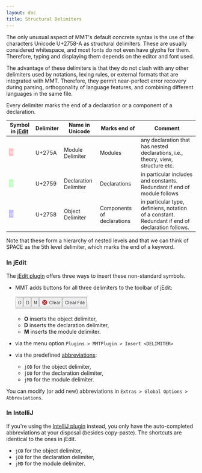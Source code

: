 ```yaml
---
layout: doc
title: Structural Delimiters
---
```


The only unusual aspect of MMT's default concrete syntax is the use of the characters Unicode U+2758-A as structural delimiters.
These are usually considered whitespace, and most fonts do not even have glyphs for them.
Therefore, typing and displaying them depends on the editor and font used.

The advantage of these delimiters is that they do not clash with any other delimiters used by notations, lexing rules, or external formats that are integrated with MMT.
Therefore, they permit near-perfect error recovery during parsing, orthogonality of language features, and combining different languages in the same file.

Every delimiter marks the end of a declaration or a component of a declaration.

Symbol in [jEdit](../applications/jedit.html) | Delimiter	| Name in Unicode | Marks end of | Comment
---- | ---- | ---- | ---- | ----
![GS](../img/GS.png) | U+275A	| Module Delimiter	| Modules | any declaration that has nested declarations, i.e., theory, view, structure etc.
![RS](../img/RS.png) | U+2759 | Declaration Delimiter | Declarations |	in particular includes and constants. Redundant if end of module follows
![US](../img/US.png) | U+2758 | Object Delimiter | Components of declarations |	in particular type, definiens, notation of a constant. Redundant if end of declaration follows.

Note that these form a hierarchy of nested levels and that we can think of SPACE as the 5th level delimiter, which marks the end of a keyword.

### In jEdit

The [jEdit plugin](../applications/jedit.html) offers three ways to insert these non-standard symbols.

* MMT adds buttons for all three delimiters to the toolbar of jEdit:

  ![menu](../img/menu.png)

  * **O** inserts the object delimiter,
  * **D** inserts the declaration delimiter,
  * **M** inserts the module delimiter.
* via the menu option `Plugins > MMTPlugin > Insert <DELIMITER>`
* via the predefined [abbreviations](../applications/jedit.html#abbreviations):
  * `jOD` for the object delimiter,
  * `jDD` for the declaration delimiter,
  * `jMD` for the module delimiter.

You can modify (or add new) abbreviations in `Extras > Global Options > Abbreviations`.

### In IntelliJ

If you're using the [IntelliJ plugin](../applications/intellij.html) instead, you only have the auto-completed abbreviations at your disposal (besides copy-paste). The shortcuts are identical to the ones in jEdit.

* `jOD` for the object delimiter,
* `jDD` for the declaration delimiter,
* `jMD` for the module delimiter.
